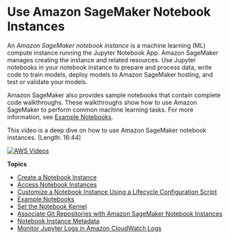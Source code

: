 # Use Amazon SageMaker Notebook Instances<a name="nbi"></a>

An *Amazon SageMaker notebook instance* is a machine learning \(ML\) compute instance running the Jupyter Notebook App\. Amazon SageMaker manages creating the instance and related resources\. Use Jupyter notebooks in your notebook instance to prepare and process data, write code to train models, deploy models to Amazon SageMaker hosting, and test or validate your models\.

Amazon SageMaker also provides sample notebooks that contain complete code walkthroughs\. These walkthroughs show how to use Amazon SageMaker to perform common machine learning tasks\. For more information, see [Example Notebooks](howitworks-nbexamples.md)\.

This video is a deep dive on how to use Amazon SageMaker notebook instances\. \(Length: 16:44\)

[![AWS Videos](http://img.youtube.com/vi/https://www.youtube.com/embed/uQc8Itd4UTs/0.jpg)](http://www.youtube.com/watch?v=https://www.youtube.com/embed/uQc8Itd4UTs)

**Topics**
+ [Create a Notebook Instance](howitworks-create-ws.md)
+ [Access Notebook Instances](howitworks-access-ws.md)
+ [Customize a Notebook Instance Using a Lifecycle Configuration Script](notebook-lifecycle-config.md)
+ [Example Notebooks](howitworks-nbexamples.md)
+ [Set the Notebook Kernel](howitworks-set-kernel.md)
+ [Associate Git Repositories with Amazon SageMaker Notebook Instances](nbi-git-repo.md)
+ [Notebook Instance Metadata](nbi-metadata.md)
+ [Monitor Jupyter Logs in Amazon CloudWatch Logs](jupyter-logs.md)